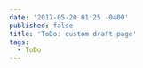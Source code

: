 ```yaml
---
date: '2017-05-20 01:25 -0400'
published: false
title: 'ToDo: custom draft page'
tags:
  - ToDo
---
```

<!-- DRAFT-->

<a name="more"></a>

<!-- DRAFT -->
